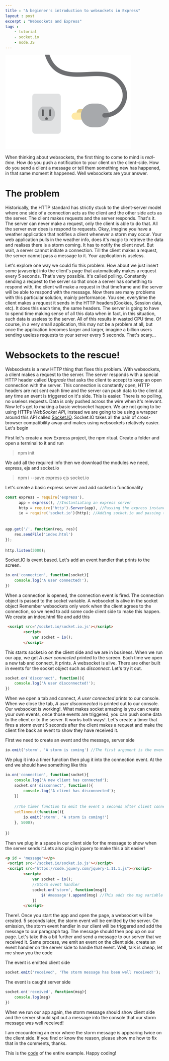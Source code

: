```yaml
---
title : "A beginner's introduction to websockets in Express"
layout : post
excerpt : "Websockets and Express"
tags : 
    - tutorial
    - socket.io
    - node.JS
---
```

![websockets](/assets/image/websocket-heading.gif)


When thinking about websockets, the first thing to come to mind is *real-time*. How do you push a notification
to your client on the client-side. How do you send a client a message or tell them something new has happened, in that same moment it happened. Well websockets are your answer.


# The problem
Historically, the HTTP standard has strictly stuck to the client-server model where one side of a connection acts as the client and the other side acts as the server. The client makes requests and the server responds. That's it. The server can never make a request, only the client is able to do that. All the server ever does is respond to requests. Okay, imagine you have a weather application that notifies a client whenever a storm may occur. Your web application pulls in the weather info, does it's magic to retrieve the data and realises there is a storm coming. It has to notify the client now!. But wait, a server cannot initiate a connection. Till the client makes a request, the server cannot pass a message to it. Your application is useless.

Let's explore one way we could fix this problem. How about we just insert some javascript into the client's page that automatically makes a request every 5 seconds. That's very possible. It's called polling. Constantly sending a request to the server so that once a server has something to respond with, the client will make a request in that timeframe and the server will be able to respond with the message. Now there are many problems with this particular solution, mainly performance. You see, everytime the client makes a request 
it sends in the HTTP headers(Cookies, Session data, etc). It does this each time, the same headers. The server is going to have to spend time making sense of all this data when in fact, in this situation, such data is useless to the server. All of this results in wasted CPU time. Of course, in a very small application, this may not be a problem at all, but once the application becomes larger and larger, imagine a billion users sending useless requests to your server every 5 seconds. That's scary...


# Websockets to the rescue!
Websockets is a new HTTP thing that fixes this problem. With websockets, a client makes a request to the server. The server responds with a special HTTP header called *Upgrade* that asks the client to accept to keep an open connection with the server. This connection is constantly open, HTTP headers are not sent each time and the server can push data to the client at any time an event is triggered on it's side. This is easier. There is no polling, no useless requests. Data is only pushed across the wire when it's relevant. Now let's get to making a basic websocket happen. We are not going to be using HTTPs *WebSocket API*, instead we are going to be using a wrapper around this API called [Socket.IO](https://socket.io). Socket.IO takes all the pain of cross-browser compatibility away and makes using websockets relatively easier. Let's begin


First let's create a new Express project, the npm ritual. Create a folder and open a terminal to it and run
> npm init


We add all the required info then we download the modules we need, express, ejs and socket.io


> npm i --save express ejs socket.io


Let's create a basic express server and add socket.io functionality
``` javascript
const express = require('express'),
	  app = express(), //Instantiating an express server
	  http = require('http').Server(app), //Passing the express instance to http
	  io = require('socket.io')(http); //Adding socket.io and passing the http object as an argument


app.get('/', function(req, res){
	res.sendFile('index.html')
});

http.listen(3000);
```

Socket.IO is event based. Let's add an event handler that prints to the screen.

```javascript
io.on('connection', function(socket){ 
    console.log('A user connected!');
})
```
When a connection is opened, the connection event is fired. The connection object is passed to the socket variable. A websocket is alive in the socket object
Remember websockets only work when the client agrees to the connection, so we need to add some code client side to make this happen. We create an index.html file and add this

```html
 <script src='/socket.io/socket.io.js'></script>
        <script>
            var socket = io();
        </script>
```

This starts socket.io on the client side and we are in business. When we run our app, we get *A user connected* printed to the screen. Each time we open a new tab and connect, it prints. A websocket is alive. There are other built in events for the socket object such as *disconnect*. Let's try it out.  

```javascript
socket.on('disconnect', function(){
    console.log('A user disconnected!');
})
```

When we open a tab and connect, *A user connected* prints to our console. When we close the tab, *A user disconnected* is printed out to our console. Our websocket is working!. What makes socket amazing is you can create your own events, once those events are triggered, you can push some data to the client or to the server. It works both ways!. Let's create a timer that fires a storm event 5 seconds after the client makes a request and make the client fire back an event to show they have received it.


First we need to create an event and the message, server side
```javascript
io.emit('storm', 'A storm is coming') //The first argument is the event name, second is the message
```

We plug it into a timer function then plug it into the connection event. At the end we should have something like this

```javascript
io.on('connection', function(socket){
	console.log('A new client has connected');
	socket.on('disconnect', function(){
		console.log('A client has disconnected');
	})

    //The timer function to emit the event 5 seconds after client connects
	setTimeout(function(){
		io.emit('storm', 'A storm is coming!')
	}, 5000);
		
})
```

Then we plug in a space in our client side for the message to show when the server sends it.Lets also plug in jquery to make this a bit easier!
```html
<p id = 'message'></p>
 <script src='/socket.io/socket.io.js'></script>
 <script src="https://code.jquery.com/jquery-1.11.1.js"></script>
        <script>
            var socket = io();
            //Storm event handler
            socket.on('storm', function(msg){
                $('#message').append(msg) //This adds the msg variable which contains the message in our event
            })
        </script>
```

There!. Once you start the app and open the page, a websocket will be created. 5 seconds later, the storm event will be emitted by the server. On emission, the storm event handler in our client will be triggered and add the message to our paragraph tag. The message should then pop up on our page. Let's take this a bit further and send a message to our server that we received it. Same process, we emit an event on the client side, create an event handler on the server side to handle that event. Well, talk is cheap, let me show you the code


The event is emitted client side
```javascript
socket.emit('received', 'The storm message has been well received!');
```

The event is caught server side
```javascript
socket.on('received', function(msg){
    console.log(msg)
})
```

When we run our app again, the storm message should show client side and the server should spit out a message into the console that our storm message was well received!


I am encountering an error where the storm message is appearing twice on the client side. If you find or know  the reason, please show me how to fix that in the comments, thanks.

This is the [code](https://github.com) of the entire example. Happy coding!
